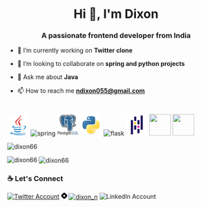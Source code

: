 <h1 align="center">Hi 👋, I'm Dixon</h1>
<h3 align="center">A passionate frontend developer from India</h3>



- 🔭 I’m currently working on **Twitter clone**

- 👯 I’m looking to collaborate on **spring and python projects**

- 💬 Ask me about **Java**

- 📫 How to reach me **ndixon055@gmail.com**

#


<p>
<img src="https://raw.githubusercontent.com/devicons/devicon/master/icons/java/java-original.svg" alt="java" width="50" height="50"/>
<img src="https://www.vectorlogo.zone/logos/springio/springio-icon.svg" alt="spring" width="50" height="50"/>
<img src="https://raw.githubusercontent.com/devicons/devicon/master/icons/postgresql/postgresql-original-wordmark.svg" alt="postgresql" width="50" height="50"/>
<img src="https://raw.githubusercontent.com/devicons/devicon/master/icons/python/python-original.svg" alt="python" width="50" height="50"/>
<img src="https://www.vectorlogo.zone/logos/pocoo_flask/pocoo_flask-icon.svg" alt="flask" width="50" height="50"/>
<img src="https://raw.githubusercontent.com/devicons/devicon/2ae2a900d2f041da66e950e4d48052658d850630/icons/pandas/pandas-original.svg" alt="pandas" width="50" height="50"/>
<img src="https://cdn.jsdelivr.net/gh/devicons/devicon/icons/html5/html5-original.svg" width="50" height="50"/>
<img src="https://cdn.jsdelivr.net/gh/devicons/devicon/icons/css3/css3-original.svg" width="50" height="50"/>
</p>

<p align="left"> <img src="https://komarev.com/ghpvc/?username=dixon66&label=Profile%20views&color=0e75b6&style=flat" alt="dixon66" /> </p>
<p><img align="left" src="https://github-readme-stats.vercel.app/api/top-langs?username=dixon66&show_icons=true&locale=en&layout=compact" alt="dixon66" /></p>

<p>&nbsp;<img align="center" src="https://github-readme-stats.vercel.app/api?username=dixon66&show_icons=true&locale=en" alt="dixon66" /></p>


### ☕ Let's Connect
<a href="https://linkedin.com/in/dixon055"><img src="https://cdn.cdnlogo.com/logos/t/48/twitter.png" alt="Twitter Account" width="35"/></a>
<a href="https://hashnode.com/@dixon55"><svg xmlns="http://www.w3.org/2000/svg" height="1em" viewBox="0 0 512 512"><!--! Font Awesome Free 6.4.2 by @fontawesome - https://fontawesome.com License - https://fontawesome.com/license (Commercial License) Copyright 2023 Fonticons, Inc. --><path d="M35.19 171.1C-11.72 217.1-11.72 294 35.19 340.9L171.1 476.8C217.1 523.7 294 523.7 340.9 476.8L476.8 340.9C523.7 294 523.7 217.1 476.8 171.1L340.9 35.19C294-11.72 217.1-11.72 171.1 35.19L35.19 171.1zM315.5 315.5C282.6 348.3 229.4 348.3 196.6 315.5C163.7 282.6 163.7 229.4 196.6 196.6C229.4 163.7 282.6 163.7 315.5 196.6C348.3 229.4 348.3 282.6 315.5 315.5z"/></svg></a>
<a href="https://www.leetcode.com/dixon_n" target="blank"><img align="center" src="https://raw.githubusercontent.com/rahuldkjain/github-profile-readme-generator/master/src/images/icons/Social/leet-code.svg" alt="dixon_n" height="30" width="40" /></a>
<img src="https://cdn.cdnlogo.com/logos/l/66/linkedin-icon.svg" alt="LinkedIn Account" width="30"/>
#
